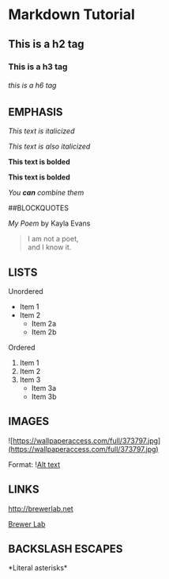 # Markdown Tutorial 
## This is a h2 tag
### This is a h3 tag
###### this is a h6 tag
## EMPHASIS
 
_This text is italicized_

*This text is also italicized*

__This text is bolded__

**This text is bolded**

_You **can** combine them_

##BLOCKQUOTES

_My Poem_ by Kayla Evans 

>I am not a poet, \
>and I know it.

## LISTS 
 
Unordered 
* Item 1
* Item 2
	* Item 2a
	* Item 2b

Ordered
1. Item 1 
2. Item 2
3. Item 3 
	* Item 3a
	* Item 3b

## IMAGES

![https://wallpaperaccess.com/full/373797.jpg](https://wallpaperaccess.com/full/373797.jpg)

Format: \![Alt text](url) 

## LINKS

http://brewerlab.net

[Brewer Lab](http://brewerlab.net)

## BACKSLASH ESCAPES 

\*Literal asterisks\*

